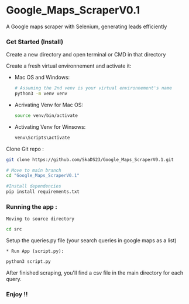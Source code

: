 # Google_Maps_ScraperV0.1
 A Google maps scraper with Selenium, generating leads efficiently

 ### Get Started (Install)

Create a new directory and open terminal or CMD in that directory

Create a fresh virtual environnement and activate it:

* Mac OS and Windows:
   ```bash
   # Assuming the 2nd venv is your virtual environnement's name
   python3 -m venv venv
   ```

* Acrivating Venv for Mac OS:
   ```bash
   source venv/bin/activate
   ```

* Activating Venv for Winsows:
   ```bash
   venv\Scripts\activate
   ```

Clone Git repo :

   ```bash
   git clone https://github.com/SkaDS23/Google_Maps_ScraperV0.1.git

   # Move to main branch
   cd "Google_Maps_ScraperV0.1"

   #Install dependencies 
   pip install requirements.txt
   ```


### Running the app : 

    Moving to source directory

   ```bash
   cd src
   ```

   Setup the queries.py file (your search queries in google maps as a list)

    * Run App (script.py):
   ```bash
   python3 script.py
   ```

   After finished scraping, you'll find a csv file in the main directory for each query.

### Enjoy !!

